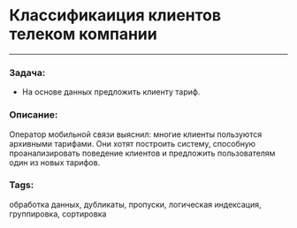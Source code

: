 # Классификаиция клиентов телеком компании
---
### Задача:
- На основе данных предложить клиенту тариф.
### Описание:
Оператор мобильной связи выяснил: многие клиенты пользуются архивными тарифами. Они хотят построить систему, способную проанализировать поведение клиентов и предложить пользователям один из новых тарифов.
### Tags:
обработка данных, дубликаты, пропуски, логическая индексация, группировка, сортировка
